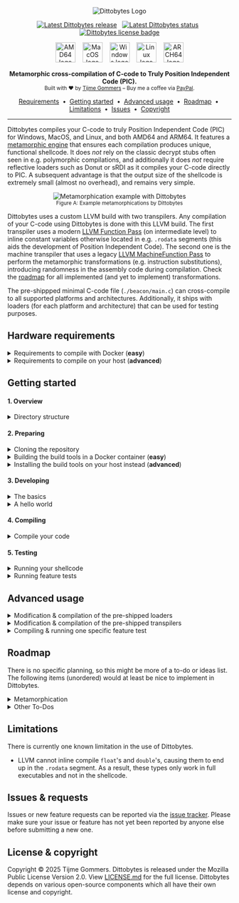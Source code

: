 <p align="center">
    <img src="https://gist.githubusercontent.com/tijme/c77f321c8dacd6d8ce8e0f9e2ab8c719/raw/4d1b52f3a38b0b5a4dc03ecb74654ce7b1c07a83/dittobytes.svg" alt="Dittobytes Logo" />
</p>
<p align="center">
    <a href="https://github.com/tijme/dittobytes/releases"><img src="https://img.shields.io/github/v/release/tijme/dittobytes?style=for-the-badge&labelColor=850447&color=ba0745" alt="Latest Dittobytes release" /></a>
    &nbsp;
    <a href="https://github.com/tijme/dittobytes/actions"><img src="https://img.shields.io/github/actions/workflow/status/tijme/dittobytes/validation.yml?style=for-the-badge&labelColor=850447&color=ba0745" alt="Latest Dittobytes status" /></a>
    &nbsp;
    <a href="https://github.com/tijme/dittobytes/blob/master/LICENSE.md"><img src="https://img.shields.io/badge/License-MPL%20V2.0-ba0745?style=for-the-badge&labelColor=850447" alt="Dittobytes license badge" /></a>
</p>
<p align="center">
    <img src="https://gist.githubusercontent.com/tijme/ac043c7360ebcb89ac3be393a152dde0/raw/2f4bfb6f639419b49c9a2e3bfa440fdfd7576949/arch_amd64.svg" alt="AMD64 logo" height="45" />
    &nbsp;&nbsp;
    <img src="https://gist.githubusercontent.com/tijme/7262f114a2e018e323fd97837525f87d/raw/5e58faa4765f054e86e7c774be06bacb6e630b7b/os_macos.svg" alt="MacOS logo" height="45" />
    &nbsp;&nbsp;
    <img src="https://gist.githubusercontent.com/tijme/7262f114a2e018e323fd97837525f87d/raw/5e58faa4765f054e86e7c774be06bacb6e630b7b/os_windows.svg" alt="Windows logo" height="45" />
    &nbsp;&nbsp;
    <img src="https://gist.githubusercontent.com/tijme/7262f114a2e018e323fd97837525f87d/raw/5e58faa4765f054e86e7c774be06bacb6e630b7b/os_linux.svg" alt="Linux logo" height="45" />
    &nbsp;&nbsp;
    <img src="https://gist.githubusercontent.com/tijme/a5e815ace37e12dc8e36060cc31cee4d/raw/2f6fba67d2d597294de5ccaec48d1325f0c76354/arch_arm64.svg" alt="ARCH64 logo" height="45" />
</p>
<p align="center">
    <b>Metamorphic cross-compilation of C-code to Truly Position Independent Code (PIC).</b>
    <br/>
    <sup>Built with ♥ by <a href="https://www.linkedin.com/in/tijme/">Tijme Gommers</a> – Buy me a coffee via <a href="https://www.paypal.me/tijmegommers">PayPal</a>.</sup>
    <br/>
</p>
<p align="center">
    <a href="#hardware-requirements">Requirements</a>
    &nbsp;•&nbsp;
    <a href="#getting-started">Getting started</a>
    &nbsp;•&nbsp;
    <a href="#advanced-usage">Advanced usage</a>
    &nbsp;•&nbsp;
    <a href="#roadmap">Roadmap</a>
    &nbsp;•&nbsp;
    <a href="#limitations">Limitations</a>
    &nbsp;•&nbsp;
    <a href="#issues--requests">Issues</a>
    &nbsp;•&nbsp;
    <a href="#license--copyright">Copyright</a>
</p>
<hr>

Dittobytes compiles your C-code to truly Position Independent Code (PIC) for Windows, MacOS, and Linux, and both AMD64 and ARM64. It features a [metamorphic engine](https://en.wikipedia.org/wiki/Metamorphic_code) that ensures each compilation produces unique, functional shellcode. It does *not* rely on the classic decrypt stubs often seen in e.g. polymorphic compilations, and additionally it does *not* require reflective loaders such as Donut or sRDI as it compiles your C-code directly to PIC. A subsequent advantage is that the output size of the shellcode is extremely small (almost no overhead), and remains very simple.

<p align="center">
    <img src="https://gist.githubusercontent.com/tijme/8a1e77e82316df8b41d62e8cdaca2ddb/raw/8fc6ef90df9bbff70c6fedf73c63ff6b07d449a1/dittobytes-example-diff.png" alt="Metamorphication example with Dittobytes" />
    <br>
    <sup>Figure A: Example metamorphications by Dittobytes</sup>
</p>

<p>
    Dittobytes uses a custom LLVM build with two transpilers. Any compilation of your C-code using Dittobytes is done with this LLVM build. The first transpiler uses a modern <a href="https://llvm.org/docs/WritingAnLLVMNewPMPass.html">LLVM Function Pass</a> (on intermediate level) to inline constant variables otherwise located in e.g. <code>.rodata</code> segments (this aids the development of Position Independent Code). The second one is the machine transpiler that uses a legacy <a href="https://llvm.org/docs/WritingAnLLVMPass.html#the-machinefunctionpass-class">LLVM MachineFunction Pass</a> to perform the metamorphic transformations (e.g. instruction substitutions), introducing randomness in the assembly code during compilation. Check the <a href="#roadmap">roadmap</a> for all implemented (and yet to implement) transformations.
</p>

The pre-shippped minimal C-code file (`./beacon/main.c`) can cross-compile to all supported platforms and architectures. Additionally, it ships with loaders (for each platform and architecture) that can be used for testing purposes.

## Hardware requirements

<details>
    <summary>Requirements to compile with Docker (<strong>easy</strong>)</summary>
    <hr>
    <p>
        You can <a href="#4-compiling">easily compile</a> <code>./beacon/main.c</code> via Docker, using the provided <code>Dockerfile</code>. However, this <code>Dockerfile</code> builds a custom version of <a href="https://github.com/tijme/forked-dittobytes-llvm-project/tree/release/18.x">LLVM</a> from source, which requires quite some memory and disk space to be allocated by Docker. The build takes around 2.5 hours. I got it to work with the following Docker resource configuration.
        <blockquote>⚠️ If Docker cannot allocate enough resources, the build might fail with an error like <code>ResourceExhausted: cannot allocate memory</code>.</blockquote>
        <ul>
            <li>Set CPU limit to: <code>8</code>.</li>
            <li>Set memory limit to: <code>10 GB</code>.</li>
            <li>Set swap to: <code>2 GB</code>.</li>
            <li>Set disk usage limit: <code>1 TB</code> (though this can likely be much lower).</li>
        </ul>
    </p>
    <hr>
</details>

<details>
    <summary>Requirements to compile on your host (<strong>advanced</strong>)</summary>
    <hr>
    <p>
        You can <a href="#4-compiling">compile</a> <code>./beacon/main.c</code> on your host as well. However, as you would need to build a custom version of <a href="https://github.com/tijme/forked-dittobytes-llvm-project/tree/release/18.x">LLVM</a> from source, quite some memory and disk space is required. The build takes around 2.5 hours. I got it to work with the following resources.
        <ul>
            <li>CPU cores: <code>8</code>.</li>
            <li>Memory: <code>10 GB</code>.</li>
            <li>Disk space: <code>1 TB</code> (though this can likely be much lower).</li>
        </ul>
    </p>
    <hr>
</details>

## Getting started

#### 1. Overview

<details>
    <summary>Directory structure</summary>
    <hr>

    dittobytes/
    ├── beacon/                         # Your C-code that will compile to shellcode.
    │   ├── main.c                       
    ├── loaders/                        # Simple shellcode loaders for testing purposes (pre-built).
    │   └── [platform]/
    │       ├── src/
    │       │   └── main.c
    │       └── lib/
    │           └── ...
    ├── builds/                         # Build dir containing loaders and your shellcodes.
    │   ├── beacon-[platform]-[arch].bin
    │   ├── loader-[platform]-[arch].[ext]
    │   └── ...
    ├── scripts/                        # Helper scripts used by the makefile(s).
    │   ├── extract-text-segment.py
    │   └── ...
    ├── tests/                          # C-code files used for feature testing.
    │   ├── [feature-test].c
    │   └── ...
    └── transpilers/                    # The LLVM plugins that act as metamorphic engine.
        ├── intermediate/
        │   └── src/
        │       ├── IntermediateTranspiler.cpp
        │       └── ...
        └── machine/
            └── src/
                ├── MachineTranspiler.cpp
                └── ...

<hr>
</details>

#### 2. Preparing

<details>
    <summary>Cloning the repository</summary>
    <hr>
    <ul>
        <li>Clone this repository using Git:<br><pre><code>git clone https://github.com/tijme/dittobytes.git</code></pre></li>
        <li>Manually <a href="https://github.com/tijme/dittobytes/blob/master/.github/laughing.gif">review</a> the code so you know what you're compiling and running.</li>
        <li>Finally, move into the project directory and start developing:<br><pre><code>cd ./dittobytes/</code></pre></li>
    </ul>
    <hr>
</details>

<details>
    <summary>Building the build tools in a Docker container (<strong>easy</strong>)</summary>
    <hr>
    <p>
        The easiest way to use Dittobytes is via Docker. For this, you need to build a Docker image using the provided <code>Dockerfile</code>.
        <br>
        <ul>
            <li>Build the Docker image:<br><pre><code>docker buildx build -t dittobytes .</code></pre></li>
            <li>Building the image will take around 2.5 hours as LLVM needs to be built from source.</li>
        </ul>
    </p>
    <hr>
</details>

<details>
    <summary>Installing the build tools on your host instead (<strong>advanced</strong>)</summary>
    <hr>
    <p>
        Clang and LLVM are used to cross-compile the beacon, loaders and transpilers. If you want to perform this compilation on your host machine, configure your host the same way as the Docker container is configured. Take a look at the <a href="https://github.com/tijme/dittobytes/blob/master/Dockerfile">Dockerfile</a> or <a href="https://github.com/tijme/dittobytes/blob/master/.github/workflows/validation.yml">GitHub Workflow</a> for reference. For now, there is no further documentation on setting up the environment on your host machine.
    </p>
    <hr>
</details>

#### 3. Developing

<details>
    <summary>The basics</summary>
    <hr>
    <p>
        You can modify <code>./beacon/main.c</code> however you like. Just keep the following in mind:
        <br>
        <ul>
            <li>The first function in your code must be named <code>EntryFunction</code>.</li>
            <li><code>EntryFunction</code> must literally (in order) be the first function in your code.</li>
            <li>You cannot use global variables (PIC limitation).</li>
            <li>You cannot use any data from other segments (PIC limitation).</li>
            <li>You must resolve any API function you want to use by yourself (PIC limitation).</li>
        </ul>
    </p>
    <p>
        The following example may give you some guidance. It simulates global variables by using a context struct that you would need to pass to any function you call. It initializes a string by using a char[] array. It calls another function by defining its definition first (as the other function needs to be defined before you can call it, but it cannot be the first function in your code).
    </p>
    <p>
        <a href="https://gist.github.com/tijme/01331c822a7e6e05fd192d4d3d118647">Example 'The Basics'</a>
    </p>
    <hr>
</details>

<details>
    <summary>A hello world</summary>
    <hr>
    <p>
        A hello world requires printing to the console, thus requiring an OS API call to e.g. <code>puts</code>. This is OS specific. For example, for Windows it would require loading <code>KERNEL32.dll</code>, ultimately resolving <code>LoadLibraryA</code> and <code>GetProcAddress</code>. With these two functions resolved, you can then load any function address, such as the address of <code>puts</code>.
    </p>
    <p>
        An example would become quite large, thus for now I'd like to forward you to <a href="https://github.com/tijme/dittobytes/blob/master/tests/win/amd64/1_functional_specific_api_call.c">this</a> feature test file. It is a Position Independent Code (PIC) for Windows AMD64 which pops a calculator as example.
    </p>
    <hr>
</details>

#### 4. Compiling

<details>
    <summary>Compile your code</summary>
    <hr>
    <ul>
        <li>If using Docker, run a Dittobytes container:<br><code>docker run --rm -v ".:/tmp/workdir" -it dittobytes</code></li>
        <li>Compile your code:<br><code>make</code></li>
    </ul>
    <hr>
</details>

#### 5. Testing

<details>
    <summary>Running your shellcode</summary>
    <hr>
    <ul>
        <li>
            Run and test your shellcode using the pre-shipped shellcode loader:
            <br>
            <code>./builds/loader-[os]-[arch].[ext] ./builds/beacon-[os]-[arch].bin</code>
        </li>
    </ul>
    <hr>
</details>

<details>
    <summary>Running feature tests</summary>
    <hr>
    <p>
        Dittobytes comes pre-shipped with feature tests. A feature test is similar to a unit test, but tests from a large feature perspective, instead of a specific code unit perspective. Currently, you can only run feature tests for shellcodes that are compiled for the platform you are running the tests on. For example, in the Docker container only the Linux shellcode would be tested & verified.
        <br>
        <ul>
            <li>If using Docker, run a Dittobytes container:<br><code>docker run --rm -v ".:/tmp/workdir" -it dittobytes</code></li>
            <li>Build the tests:<br><code>make test-suite-build</code></li>
            <li>Run the tests:<br><code>make test-suite-test</code></li>
        </ul>
    </p>
    <hr>
</details>

## Advanced usage

<details>
    <summary>Modification & compilation of the pre-shipped loaders</summary>
    <hr>
    <p>
        You can modify the pre-shipped loaders by editing the code in <code>./loaders/[platform]/src/main.c</code>, after which you can compile them using the following commands in the root of the Dittobytes project:
        <br>
        <ul>
            <li>If using Docker, run a Dittobytes container:<br><code>docker run --rm -v ".:/tmp/workdir" -it dittobytes</code></li>
            <li>Compile the loaders:<br><code>make loaders</code></li>
        </ul>
    </p>
    <hr>
</details>

<details>
    <summary>Modification & compilation of the pre-shipped transpilers</summary>
    <hr>
    <p>
        You can modify the pre-shipped transpiler(s) by editing the code in <code>./transpilers/[type]/src/[type].cpp</code>, after which you can compile them using the following commands in the root of the Dittobytes project:
        <br>
        <ul>
            <li>If using Docker, run a Dittobytes container:<br><code>docker run --rm -v ".:/tmp/workdir" -it dittobytes</code></li>
            <li>Compile the transpilers:<br><code>make transpilers</code></li>
        </ul>
        Dittobytes ships with two transpilers. The first one is the intermediate transpiler that uses a modern <a href="https://llvm.org/docs/WritingAnLLVMNewPMPass.html">LLVM Function Pass</a> to inline constant variables otherwise located in <code>.rodata</code> segments. The second one is the machine transpiler that uses a legacy <a href="https://llvm.org/docs/WritingAnLLVMPass.html#the-machinefunctionpass-class">LLVM MachineFunction Pass</a> to perform the metamorphism.
    </p>
    <hr>
</details>

<details>
    <summary>Compiling & running one specific feature test</summary>
    <hr>
    <p>
        The test-suite commands in the makefile usually compile and test all feature tests (cross-os and cross-architecture). If you want to test just one specific feature test, or if you want to to test build artifacts for a specific os or architecture, use the commands below. You can adjust the <code>TEST_*</code> arguments to your needs.
        <br>
        <ul>
            <li>If using Docker, run a Dittobytes container:<br><code>docker run --rm -v ".:/tmp/workdir" -it dittobytes</code></li>
            <li>Build the test(s):<br><code>make TEST_OS=win TEST_ARCH=arm64 TEST_SOURCE_PATH=./tests/all/all/3_metamorphication_010_randomly_swap_xor_reg_reg_and_mov_reg_zero.c test-suite-build</code></li>
            <li>Run the test(s):<br><code>make TEST_OS=win TEST_ARCH=arm64 TEST_SOURCE_PATH=./tests/all/all/3_metamorphication_010_randomly_swap_xor_reg_reg_and_mov_reg_zero.c test-suite-test</code></li>
        </ul>
        The above example would build the feature test <code>3_metamorphication_010_randomly_swap_xor_reg_reg_and_mov_reg_zero.c</code> for Windows ARM64. This may result in many build artifacts (<code>[amount of feature tests] × [amount of os's] × [amount of arch's] × [amount of metamorphications]</code>), in this case ~5 (<code>1 × 1 × 1 × 5</code>). The second command verifies the build artifacts based on the <code>@verify</code> statements in the feature test source code file(s).
    </p>
    <hr>
</details>

## Roadmap

There is no specific planning, so this might be more of a to-do or ideas list. The following items (unordered) would at least be nice to implement in Dittobytes.

<details>
    <summary>Metamorphication</summary>
    <hr>
    <table>
        <tr>
            <th>Status</th>
            <th>Description</th>
            <th>Source</th>
        </tr>
        <tr>
            <td>✅ Done<br><a href="https://github.com/tijme/dittobytes/releases/tag/release-1.0.0">Release 1.0.0</a></td>
            <td>Register reallocation (randomize the registers to be used).</td>
            <td><a href="https://github.com/tijme/forked-dittobytes-llvm-project/blob/main/llvm/lib/CodeGen/RegAllocGreedy.cpp">LLVM source</a></td>
        </tr>
        <tr>
            <td>✅ Done<br><a href="https://github.com/tijme/dittobytes/releases/tag/release-1.0.2">Release 1.0.2</a></td>
            <td>Swap nullifications (e.g. <code>`xor [eax], [eax]`</code> → <code>`mov [eax], 0`</code>).</td>
            <td><a href="https://github.com/tijme/dittobytes/blob/master/transpilers/machine/src/modules/modify_xor_reg_reg/ModifyXorRegRegModule.cpp">MachineTranspiler</a></td>
        </tr>
        <tr>
            <td>✅ Done<br><a href="https://github.com/tijme/dittobytes/releases/tag/release-1.0.0">Release 1.0.0</a></td>
            <td>Immediate substitution (e.g., <code>mov [reg], imm</code> → <code>mov [reg], encoded; xor [reg], key</code>)</td>
            <td><a href="https://github.com/tijme/dittobytes/blob/master/transpilers/machine/src/modules/modify_mov_immediate/ModifyMovImmediateModule.cpp">MachineTranspiler</a></td>
        </tr>
        <tr>
            <td>⏳ ToDo</td>
            <td>ToDo: More substitution options for the existing immediate substitution module.</td>
            <td>&nbsp;</td>
        </tr>
        <tr>
            <td>⏳ ToDo</td>
            <td>ToDo: Swap simple math (e.g., <code>`sub [reg], imm`</code> → <code>`add [reg], -imm`</code>).</td>
            <td>&nbsp;</td>
        </tr>
        <tr>
            <td>⏳ ToDo</td>
            <td>ToDo: Instruction substitution (e.g., <code>`mov [mem], imm`</code> → <code>`push imm; pop [mem]`</code>).</td>
            <td>&nbsp;</td>
        </tr>
        <tr>
            <td>⏳ ToDo</td>
            <td>Insertion of fake basic blocks based on assembly from trusted software.</td>
            <td>&nbsp;</td>
        </tr>
    </table>
    <hr>
</details>

<details>
    <summary>Other To-Dos</summary>
    <hr>
    <ul>
        <li>✅ Done (<a href="https://github.com/tijme/dittobytes/releases/tag/release-1.0.1">release-1.0.1</a>): Implement a more complex and larger feature test to verify correctness of compiled shellcode.</li>
        <li>⏳ ToDo: Test & report Levenshtein distance of different shellcode compilations.</li>
    </ul>
    <hr>
</details>

## Limitations

There is currently one known limitation in the use of Dittobytes.

* LLVM cannot inline compile `float`'s and `double`'s, causing them to end up in the `.rodata` segment. As a result, these types only work in full executables and not in the shellcode.

## Issues & requests

Issues or new feature requests can be reported via the [issue tracker](https://github.com/tijme/dittobytes/issues). Please make sure your issue or feature has not yet been reported by anyone else before submitting a new one.

## License & copyright

Copyright &copy; 2025 Tijme Gommers. Dittobytes is released under the Mozilla Public License Version 2.0. View [LICENSE.md](https://github.com/tijme/dittobytes/blob/master/LICENSE.md) for the full license. Dittobytes depends on various open-source components which all have their own license and copyright.